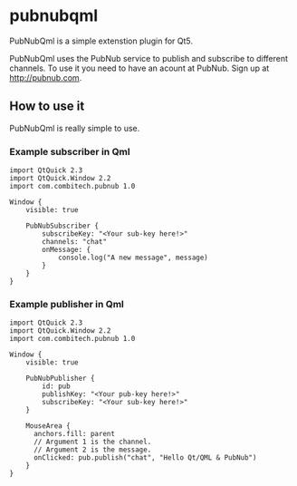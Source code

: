 # pubnubqml

PubNubQml is a simple extenstion plugin for Qt5.

PubNubQml uses the PubNub service to publish and subscribe to different channels. To use it you need to have an acount at PubNub. Sign up at http://pubnub.com.

## How to use it
PubNubQml is really simple to use.

### Example subscriber in Qml
```
import QtQuick 2.3
import QtQuick.Window 2.2
import com.combitech.pubnub 1.0

Window {
    visible: true

    PubNubSubscriber {
        subscribeKey: "<Your sub-key here!>"
        channels: "chat"
        onMessage: {
            console.log("A new message", message)
        }
    }
}
```

### Example publisher in Qml
```
import QtQuick 2.3
import QtQuick.Window 2.2
import com.combitech.pubnub 1.0

Window {
    visible: true

    PubNubPublisher {
        id: pub
        publishKey: "<Your pub-key here!>"
        subscribeKey: "<Your sub-key here!>"
    }
    
    MouseArea {
      anchors.fill: parent
      // Argument 1 is the channel.
      // Argument 2 is the message.
      onClicked: pub.publish("chat", "Hello Qt/QML & PubNub")
    }
}
```
